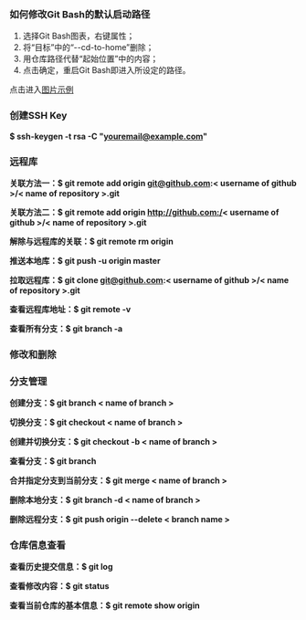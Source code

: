 ### 如何修改Git Bash的默认启动路径 ###
1. 选择Git Bash图表，右键属性；
2. 将“目标”中的“--cd-to-home”删除；
3. 用仓库路径代替“起始位置”中的内容；
4. 点击确定，重启Git Bash即进入所设定的路径。

点击进入[图片示例](https://github.com/YB-Chen/GitCommend/blob/master/git-bash%E5%B1%9E%E6%80%A7.JPG?raw=true)

### 创建SSH Key ###
**$ ssh-keygen -t rsa -C "youremail@example.com"**

### 远程库 ###
**关联方法一：$ git remote add origin git@github.com:< username of github >/< name of repository >.git**

**关联方法二：$ git remote add origin http://github.com:/< username of github >/< name of repository >.git**

**解除与远程库的关联：$ git remote rm origin**

**推送本地库：$ git push -u origin master**

**拉取远程库：$ git clone git@github.com:< username of github >/< name of repository >.git**

**查看远程库地址：$ git remote -v**

**查看所有分支：$ git branch -a**





### 修改和删除 ###



### 分支管理 ###
**创建分支：$ git branch < name of branch >**

**切换分支：$ git checkout < name of branch >**

**创建并切换分支：$ git checkout -b < name of branch >**

**查看分支：$ git branch**

**合并指定分支到当前分支：$ git merge < name of branch >**

**删除本地分支：$ git branch -d < name of branch >**

**删除远程分支：$ git push origin --delete < branch name >**


### 仓库信息查看 ###
**查看历史提交信息：$ git log**

**查看修改内容：$ git status**

**查看当前仓库的基本信息：$ git remote show origin**


